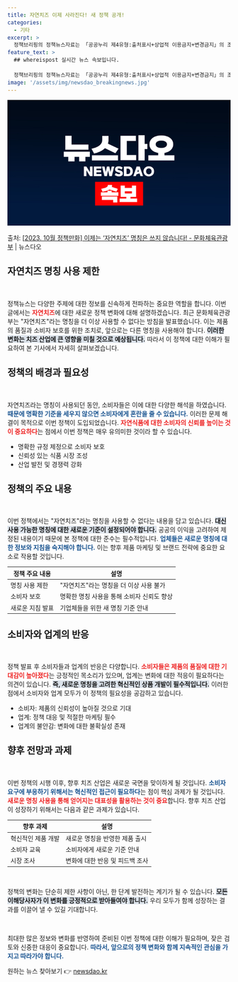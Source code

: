 ```yaml
---
title: 자연치즈 이제 사라진다! 새 정책 공개!
categories:
  - 기타
excerpt: >
  정책브리핑의 정책뉴스자료는 「공공누리 제4유형:출처표시+상업적 이용금지+변경금지」의 조건에 따라 자유롭게 이…
feature_text: >
  ## whereispost 실시간 뉴스 속보입니다.

  정책브리핑의 정책뉴스자료는 「공공누리 제4유형:출처표시+상업적 이용금지+변경금지」의 조건에 따라 자유롭게 이…
image: '/assets/img/newsdao_breakingnews.jpg'
---
```


![뉴스다오 속보](/assets/img/newsdao_breakingnews.jpg)

<p>출처: <a href="https://newsdao.kr/2094" rel="dofollow">[2023. 10월 정책만화] 이제는 ‘자연치즈’ 명칭은 쓰지 않습니다! - 문화체육관광부</a> | 뉴스다오</p>

<h2 data-ke-size="size26">자연치즈 명칭 사용 제한</h2>

<p data-ke-size="size16">&nbsp;</p>

정책뉴스는 다양한 주제에 대한 정보를 신속하게 전파하는 중요한 역할을 합니다. 이번 글에서는 <b><span style="color: #ee2323;">자연치즈</span></b>에 대한 새로운 정책 변화에 대해 설명하겠습니다. 최근 문화체육관광부는 "자연치즈"라는 명칭을 더 이상 사용할 수 없다는 방침을 발표했습니다. 이는 제품의 품질과 소비자 보호를 위한 조치로, 앞으로는 다른 명칭을 사용해야 합니다. <b><span style="background-color: #21538527;">이러한 변화는 치즈 산업에 큰 영향을 미칠 것으로 예상됩니다.</span></b> 따라서 이 정책에 대한 이해가 필요하여 본 기사에서 자세히 살펴보겠습니다.

<h2 data-ke-size="size26">정책의 배경과 필요성</h2>

<p data-ke-size="size16">&nbsp;</p>

자연치즈라는 명칭이 사용되던 동안, 소비자들은 이에 대한 다양한 해석을 하였습니다. <b><span style="color: #1a5490;">때문에 명확한 기준을 세우지 않으면 소비자에게 혼란을 줄 수 있습니다.</span></b> 이러한 문제 해결이 목적으로 이번 정책이 도입되었습니다. <b><span style="color: #ee2323;">자연식품에 대한 소비자의 신뢰를 높이는 것이 중요하다</span></b>는 점에서 이번 정책은 매우 유의미한 것이라 할 수 있습니다.

<ul>
<li>명확한 규정 제정으로 소비자 보호</li>
<li>신뢰성 있는 식품 시장 조성</li>
<li>산업 발전 및 경쟁력 강화</li>
</ul>

<h2 data-ke-size="size26">정책의 주요 내용</h2>

<p data-ke-size="size16">&nbsp;</p>

이번 정책에서는 "자연치즈"라는 명칭을 사용할 수 없다는 내용을 담고 있습니다. <b><span style="background-color: #21538527;">대신 사용 가능한 명칭에 대한 새로운 기준이 설정되어야 합니다.</span></b> 공공의 이익을 고려하여 제정된 내용이기 때문에 본 정책에 대한 준수는 필수적입니다. <b><span style="color: #1a5490;">업체들은 새로운 명칭에 대한 정보와 지침을 숙지해야 합니다.</span></b> 이는 향후 제품 마케팅 및 브랜드 전략에 중요한 요소로 작용할 것입니다.

| 정책 주요 내용 | 설명 |
|----------------|------|
| 명칭 사용 제한 | "자연치즈"라는 명칭을 더 이상 사용 불가 |
| 소비자 보호 | 명확한 명칭 사용을 통해 소비자 신뢰도 향상 |
| 새로운 지침 발표 | 기업체들을 위한 새 명칭 기준 안내 |

<h2 data-ke-size="size26">소비자와 업계의 반응</h2>

<p data-ke-size="size16">&nbsp;</p>

정책 발표 후 소비자들과 업계의 반응은 다양합니다. <b><span style="color: #ee2323;">소비자들은 제품의 품질에 대한 기대감이 높아졌다</span></b>는 긍정적인 목소리가 있으며, 업계는 변화에 대한 적응이 필요하다는 의견이 있습니다. <b><span style="background-color: #21538527;">즉, 새로운 명칭을 고려한 혁신적인 상품 개발이 필수적입니다.</span></b> 이러한 점에서 소비자와 업계 모두가 이 정책의 필요성을 공감하고 있습니다.

<ul>
<li>소비자: 제품의 신뢰성이 높아질 것으로 기대</li>
<li>업계: 정책 대응 및 적절한 마케팅 필수</li>
<li>업계의 불안감: 변화에 대한 불확실성 존재</li>
</ul>

<h2 data-ke-size="size26">향후 전망과 과제</h2>

<p data-ke-size="size16">&nbsp;</p>

이번 정책의 시행 이후, 향후 치즈 산업은 새로운 국면을 맞이하게 될 것입니다. <b><span style="color: #1a5490;">소비자 요구에 부응하기 위해서는 혁신적인 접근이 필요하다</span></b>는 점이 핵심 과제가 될 것입니다. <b><span style="color: #ee2323;">새로운 명칭 사용을 통해 얻어지는 대표성을 활용하는 것이 중요</span></b>합니다. 향후 치즈 산업이 성장하기 위해서는 다음과 같은 과제가 있습니다.

| 향후 과제 | 설명 |
|-----------|------|
| 혁신적인 제품 개발 | 새로운 명칭을 반영한 제품 출시 |
| 소비자 교육 | 소비자에게 새로운 기준 안내 |
| 시장 조사 | 변화에 대한 반응 및 피드백 조사 |

<p data-ke-size="size16">&nbsp;</p>

정책의 변화는 단순히 제한 사항이 아닌, 한 단계 발전하는 계기가 될 수 있습니다. <b><span style="background-color: #21538527;">모든 이해당사자가 이 변화를 긍정적으로 받아들여야 합니다.</span></b> 우리 모두가 함께 성장하는 결과를 이끌어 낼 수 있길 기대합니다. 

<p data-ke-size="size16">&nbsp;</p>

최대한 많은 정보와 변화를 반영하여 준비된 이번 정책에 대한 이해가 필요하며, 잦은 검토와 신중한 대응이 중요합니다. <b><span style="color: #1a5490;">따라서, 앞으로의 정책 변화와 함께 지속적인 관심을 가지고 따라가야 합니다.</span></b> 

원하는 뉴스 찾아보기 👉 <a href="https://newsdao.kr" rel="dofollow">newsdao.kr</a>


